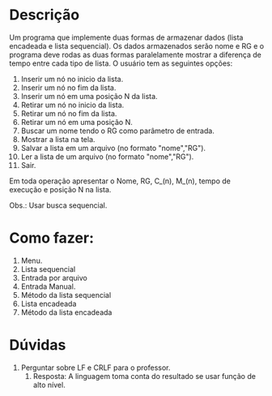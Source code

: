 # Descrição
Um programa que implemente duas formas de armazenar dados (lista encadeada e lista sequencial). Os dados armazenados serão nome e RG e o programa deve rodas as duas formas paralelamente mostrar a diferença de tempo entre cada tipo de lista.
O usuário tem as seguintes opções:
1. Inserir um nó no inicio da lista.
2. Inserir um nó no fim da lista.
3. Inserir um nó em uma posição N da lista.
4. Retirar um nó no inicio da lista.
5. Retirar um nó no fim da lista.
6. Retirar um nó em uma posição N.
7. Buscar um nome tendo o RG como parâmetro de entrada.
8. Mostrar a lista na tela.
9. Salvar a lista em um arquivo (no formato "nome","RG").
10. Ler a lista de um arquivo (no formato "nome","RG").
11. Sair.

Em toda operação apresentar o Nome, RG, C_(n), M_(n), tempo de execução e posição N na lista.

Obs.: Usar busca sequencial.

# Como fazer:

1. Menu.
2. Lista sequencial
3. Entrada por arquivo
4. Entrada Manual.
5. Método da lista sequencial
6. Lista encadeada
7. Método da lista encadeada


# Dúvidas
1. Perguntar sobre LF e CRLF para o professor.
   1. Resposta: A linguagem toma conta do resultado se usar função de alto nível.
